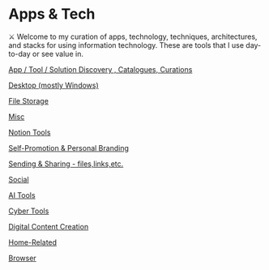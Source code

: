 # Apps & Tech

<aside>
⚔️ Welcome to my curation of apps, technology, techniques, architectures, and stacks for using information technology. These are tools that I use day-to-day or see value in.

</aside>

[App / Tool / Solution Discovery , Catalogues, Curations](Apps%20&%20Tech%205a9eda9c48e44828a20699d2088ad11b/App%20Tool%20Solution%20Discovery%20,%20Catalogues,%20Curation%20489b86ce27b34c18a41ce4ef75d8a7a3.md)

[Desktop (mostly Windows)](Apps%20&%20Tech%205a9eda9c48e44828a20699d2088ad11b/Desktop%20(mostly%20Windows).md)

[File Storage](Apps%20&%20Tech%205a9eda9c48e44828a20699d2088ad11b/File%20Storage.md)

[Misc](Apps%20&%20Tech%205a9eda9c48e44828a20699d2088ad11b/Misc.md)

[Notion Tools](Apps%20&%20Tech%205a9eda9c48e44828a20699d2088ad11b/Notion%20Tools.md)

[Self-Promotion & Personal Branding](Apps%20&%20Tech%205a9eda9c48e44828a20699d2088ad11b/Self-Promotion%20&%20Personal%20Branding%205de034da248a4f52911513ea2412d2d9.md)

[Sending & Sharing - files,links,etc.](Apps%20&%20Tech%205a9eda9c48e44828a20699d2088ad11b/Sending%20&%20Sharing%20-%20files,links,etc%20f378983ec4a74eb1a0372a2a26975cea.md)

[Social](Apps%20&%20Tech%205a9eda9c48e44828a20699d2088ad11b/Social.md)

[AI Tools](Apps%20&%20Tech%205a9eda9c48e44828a20699d2088ad11b/AI%20Tools.md)

[Cyber Tools](Apps%20&%20Tech%205a9eda9c48e44828a20699d2088ad11b/Cyber%20Tools.md)

[Digital Content Creation](Apps%20&%20Tech%205a9eda9c48e44828a20699d2088ad11b/Digital%20Content%20Creation.md)

[Home-Related](Apps%20&%20Tech%205a9eda9c48e44828a20699d2088ad11b/Home-Related.md)

[Browser](Apps%20&%20Tech%205a9eda9c48e44828a20699d2088ad11b/Browser.md)